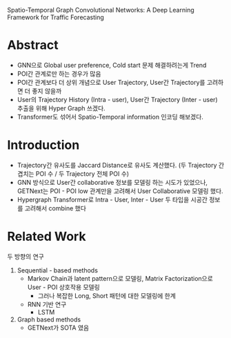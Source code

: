 Spatio-Temporal Graph Convolutional Networks: A Deep Learning Framework for Traffic Forecasting

# Abstract
- GNN으로 Global user preference, Cold start 문제 해결하려는게 Trend
- POI간 관계로만 하는 경우가 많음
- POI간 관계보다 더 상위 개념으로 User Trajectory, User간 Trajectory를 고려하면 더 좋지 않을까
- User의 Trajectory History (Intra - user), User간 Trajectory (Inter - user) 추출을 위해 Hyper Graph 쓰겠다.
- Transformer도 섞어서 Spatio-Temporal information 인코딩 해보겠다. 

# Introduction
- Trajectory간 유사도를 Jaccard Distance로 유사도 계산했다. (두 Trajectory 간 겹치는 POI 수 / 두 Trajectory 전체 POI 수)
- GNN 방식으로 User간 collaborative 정보를 모델링 하는 시도가 있었으나, GETNext는 POI - POI low 관계만을 고려해서 User Collaborative 모델링 했다.
- Hypergraph Transformer로 Intra - User, Inter - User 두 타입을 시공간 정보를 고려해서 combine 했다

# Related Work
두 방향의 연구
1. Sequential - based methods
	- Markov Chain과 latent pattern으로 모델링, Matrix Factorization으로 User - POI 상호작용 모델링
		- 그러나 복잡한 Long, Short 패턴에 대한 모델링에 한계
	- RNN 기반 연구
		- LSTM
2. Graph based methods
	- GETNext가 SOTA 였음
